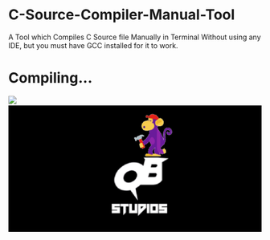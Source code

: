 # C-Source-Compiler-Manual-Tool
A Tool which Compiles C Source file Manually in Terminal Without using any IDE, but you must have GCC installed for it to work.

<h1>Compiling...</h1>
<img src="https://media.giphy.com/media/l41m3eyKELdZ7vEZ2/giphy.gif">
<img src="https://github.com/QuantumByteStudios/C-Source-Compiler-Manual-Tool/blob/main/repository-open-graph-template.png">
